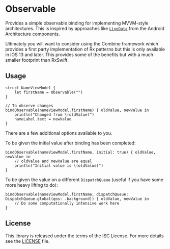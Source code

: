 # Observable

Provides a simple observable binding for implementing MVVM-style architectures. This is inspired by approaches like [`LiveData`](https://developer.android.com/topic/libraries/architecture/livedata) from the Android Architecture components.

Ultimately you will want to consider using the Combine framework which provides a first party implementation of Rx patterns but this is only available in iOS 13 and later. This provides some of the benefits but with a much smaller footprint than RxSwift.

## Usage

```
struct NameViewModel {
    let firstName = Observable("")
}

// To observe changes
bindObservable(nameViewModel.firstName) { oldValue, newValue in
    println("Changed from \(oldValue)")
    nameLabel.text = newValue
}
```

There are a few additional options available to you.

To be given the initial value after binding has been completed:

```
bindObservable(nameViewModel.firstName, initial: true) { oldValue, newValue in
    // oldValue and newValue are equal
    println("Initial value is \(oldValue)")
}
```

To be given the value on a different `DispatchQueue` (useful if you have some more heavy lifting to do):

```
bindObservable(nameViewModel.firstName, dispatchQueue: 
DispatchQueue.global(qos: .background)) { oldValue, newValue in
    // Do some computationally intensive work here
}
```

## License

This library is released under the terms of the ISC License. For more details see the [LICENSE](LICENSE) file.
